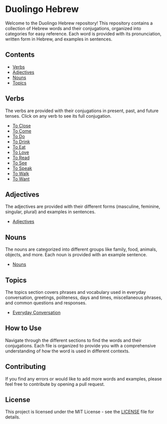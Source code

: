 # Duolingo Hebrew

Welcome to the Duolingo Hebrew repository! This repository contains a collection of Hebrew words and their conjugations, organized into categories for easy reference. Each word is provided with its pronunciation, written form in Hebrew, and examples in sentences.

## Contents

- [Verbs](#verbs)
- [Adjectives](#adjectives)
- [Nouns](#nouns)
- [Topics](#topics)

## Verbs

The verbs are provided with their conjugations in present, past, and future tenses. Click on any verb to see its full conjugation.

- [To Close](verbs/to_close.md)
- [To Come](verbs/to_come.md)
- [To Do](verbs/to_do.md)
- [To Drink](verbs/to_drink.md)
- [To Eat](verbs/to_eat.md)
- [To Love](verbs/to_love.md)
- [To Read](verbs/to_read.md)
- [To See](verbs/to_see.md)
- [To Speak](verbs/to_speak.md)
- [To Walk](verbs/to_walk.md)
- [To Want](verbs/to_want.md)

## Adjectives

The adjectives are provided with their different forms (masculine, feminine, singular, plural) and examples in sentences.

- [Adjectives](adjectives.md)

## Nouns

The nouns are categorized into different groups like family, food, animals, objects, and more. Each noun is provided with an example sentence.

- [Nouns](nouns.md)

## Topics

The topics section covers phrases and vocabulary used in everyday conversation, greetings, politeness, days and times, miscellaneous phrases, and common questions and responses.

- [Everyday Conversation](topics/everyday_conversation.md)

## How to Use

Navigate through the different sections to find the words and their conjugations. Each file is organized to provide you with a comprehensive understanding of how the word is used in different contexts.

## Contributing

If you find any errors or would like to add more words and examples, please feel free to contribute by opening a pull request.

## License

This project is licensed under the MIT License - see the [LICENSE](LICENSE) file for details.
